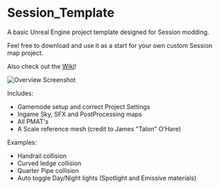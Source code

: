 # Session_Template

A basic Unreal Engine project template designed for Session modding.

Feel free to download and use it as a start for your own custom Session map project.

Also check out the [Wiki](../wiki)!

![Overview Screenshot](/Screenshot_01.png)

Includes:

- Gamemode setup and correct Project Settings
- Ingame Sky, SFX and PostProcessing maps
- All PMAT's
- A Scale reference mesh (credit to James "Talon" O'Hare)

Examples:
- Handrail collision
- Curved ledge collision
- Quarter Pipe collision
- Auto toggle Day/Night lights (Spotlight and Emissive materials)

